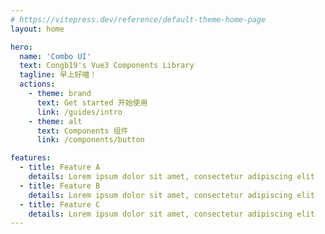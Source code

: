 ```yaml
---
# https://vitepress.dev/reference/default-theme-home-page
layout: home

hero:
  name: 'Combo UI'
  text: Congb19's Vue3 Components Library
  tagline: 早上好喵！
  actions:
    - theme: brand
      text: Get started 开始使用
      link: /guides/intro
    - theme: alt
      text: Components 组件
      link: /components/button

features:
  - title: Feature A
    details: Lorem ipsum dolor sit amet, consectetur adipiscing elit
  - title: Feature B
    details: Lorem ipsum dolor sit amet, consectetur adipiscing elit
  - title: Feature C
    details: Lorem ipsum dolor sit amet, consectetur adipiscing elit
---
```

